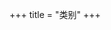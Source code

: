 +++
title = "类别"
+++

<div id="progress-left"></div>
<div id="progress-right"></div>

<link rel="stylesheet" href="../../css/APlayer.min.css">
<link rel="stylesheet" href="../../css/wave.css">
<script src="../../js/APlayer.min.js"></script>
<script src="../../js/Meting.js"></script>

<meting-js
	server = "netease"
	type = "song"
	id = "33469659"
	fixed= false
	mini= false
	autoplay = false
	preload = 'auto'
	volume = 0.8>
</meting-js>
